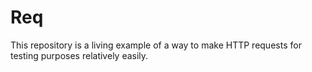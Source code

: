# Req

This repository is a living example of a way to make HTTP requests for testing
purposes relatively easily.
